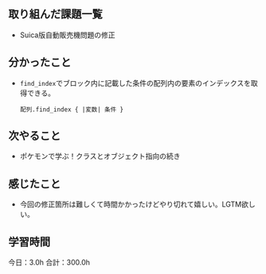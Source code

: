 ## 取り組んだ課題一覧
* Suica版自動販売機問題の修正
## 分かったこと
* ```find_index```でブロック内に記載した条件の配列内の要素のインデックスを取得できる。
  ```
  配列.find_index { |変数| 条件 }
  ```
    
    

## 次やること
*  ポケモンで学ぶ！クラスとオブジェクト指向の続き
## 感じたこと
*  今回の修正箇所は難しくて時間かかったけどやり切れて嬉しい。LGTM欲しい。
 
## 学習時間
今日：3.0h
合計：300.0h
